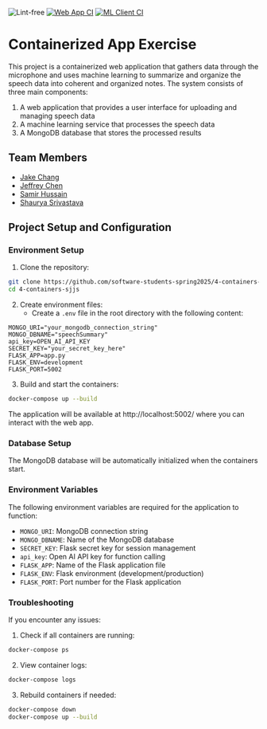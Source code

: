 ![Lint-free](https://github.com/nyu-software-engineering/containerized-app-exercise/actions/workflows/lint.yml/badge.svg)
[![Web App CI](https://github.com/software-students-spring2025/4-containers-sjjs/actions/workflows/web-app.yaml/badge.svg)](https://github.com/software-students-spring2025/4-containers-sjjs/actions/workflows/web-app.yaml)
[![ML Client CI](https://github.com/software-students-spring2025/4-containers-sjjs/actions/workflows/ml-client.yaml/badge.svg)](https://github.com/software-students-spring2025/4-containers-sjjs/actions/workflows/ml-client.yaml)

# Containerized App Exercise

This project is a containerized web application that gathers data through the microphone and uses machine learning to summarize and organize the speech data into coherent and organized notes. The system consists of three main components:

1. A web application that provides a user interface for uploading and managing speech data
2. A machine learning service that processes the speech data
3. A MongoDB database that stores the processed results

## Team Members

* [Jake Chang](https://github.com/jakechang1284)
* [Jeffrey Chen](https://github.com/JeffreyChen112)
* [Samir Hussain](https://github.com/Samir2324)
* [Shaurya Srivastava](https://github.com/shauryasr04)

## Project Setup and Configuration

### Environment Setup

1. Clone the repository:
```bash
git clone https://github.com/software-students-spring2025/4-containers-sjjs.git
cd 4-containers-sjjs
```

2. Create environment files:
   - Create a `.env` file in the root directory with the following content:
```
MONGO_URI="your_mongodb_connection_string"
MONGO_DBNAME="speechSummary"
api_key=OPEN_AI_API_KEY
SECRET_KEY="your_secret_key_here"
FLASK_APP=app.py
FLASK_ENV=development
FLASK_PORT=5002
```

3. Build and start the containers:
```bash
docker-compose up --build
```

The application will be available at http://localhost:5002/ where you can interact with the web app. 

### Database Setup

The MongoDB database will be automatically initialized when the containers start.

### Environment Variables

The following environment variables are required for the application to function:

- `MONGO_URI`: MongoDB connection string
- `MONGO_DBNAME`: Name of the MongoDB database
- `SECRET_KEY`: Flask secret key for session management
- `api_key`: Open AI API key for function calling
- `FLASK_APP`: Name of the Flask application file
- `FLASK_ENV`: Flask environment (development/production)
- `FLASK_PORT`: Port number for the Flask application

### Troubleshooting

If you encounter any issues:

1. Check if all containers are running:
```bash
docker-compose ps
```

2. View container logs:
```bash
docker-compose logs
```

3. Rebuild containers if needed:
```bash
docker-compose down
docker-compose up --build
```
